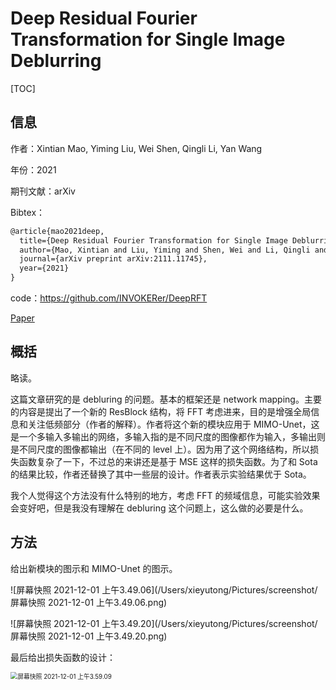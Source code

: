 # Deep Residual Fourier Transformation for Single Image Deblurring

[TOC]

## 信息

作者：Xintian Mao, Yiming Liu, Wei Shen, Qingli Li, Yan Wang

年份：2021

期刊文献：arXiv

Bibtex：

```latex
@article{mao2021deep,
  title={Deep Residual Fourier Transformation for Single Image Deblurring},
  author={Mao, Xintian and Liu, Yiming and Shen, Wei and Li, Qingli and Wang, Yan},
  journal={arXiv preprint arXiv:2111.11745},
  year={2021}
}
```

code：https://github.com/INVOKERer/DeepRFT

[Paper](file:///Users/xieyutong/Documents/Research/PaperReading/Papers/deep-residual-fourier-transformation-for-single-image-deblurring.pdf)



## 概括

略读。

这篇文章研究的是 debluring 的问题。基本的框架还是 network mapping。主要的内容是提出了一个新的 ResBlock 结构，将 FFT 考虑进来，目的是增强全局信息和关注低频部分（作者的解释）。作者将这个新的模块应用于 MIMO-Unet，这是一个多输入多输出的网络，多输入指的是不同尺度的图像都作为输入，多输出则是不同尺度的图像都输出（在不同的 level 上）。因为用了这个网络结构，所以损失函数复杂了一下，不过总的来讲还是基于 MSE 这样的损失函数。为了和 Sota 的结果比较，作者还替换了其中一些层的设计。作者表示实验结果优于 Sota。

我个人觉得这个方法没有什么特别的地方，考虑 FFT 的频域信息，可能实验效果会变好吧，但是我没有理解在 debluring 这个问题上，这么做的必要是什么。



## 方法

给出新模块的图示和 MIMO-Unet 的图示。

![屏幕快照 2021-12-01 上午3.49.06](/Users/xieyutong/Pictures/screenshot/屏幕快照 2021-12-01 上午3.49.06.png)

![屏幕快照 2021-12-01 上午3.49.20](/Users/xieyutong/Pictures/screenshot/屏幕快照 2021-12-01 上午3.49.20.png)

最后给出损失函数的设计：

<img src="/Users/xieyutong/Pictures/screenshot/屏幕快照 2021-12-01 上午3.59.09.png" alt="屏幕快照 2021-12-01 上午3.59.09" style="zoom:70%;" />

